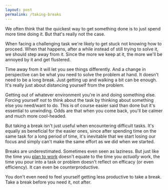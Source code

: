 ```yaml
---
layout: post
permalink: /taking-breaks
---
```

We often think that the quickest way to get something done is to just spend more time doing it. But that's really not the case.

When facing a challenging task we're likely to get stuck not knowing how to proceed. When that happens, after a while instead of still trying to solve it, we should step away from it. Since the more we keep at it, the more we'll be annoyed by it and get flustered.

Time away from it will let you see things differently. And a change in perspective can be what you need to solve the problem at hand.
It doesn't need to be a long break. Just getting up and walking a bit can be enough.
It's really just about distancing yourself from the problem.

Getting out of whatever environment you're in and doing something else. Forcing yourself *not* to think about the task by thinking about something else you need/want to do. This is of course easier said than done but it's essential to unwinding.
Odds are that when you come back, you'll be calmer and much more cool-headed.

But taking a break isn't just useful when encountering difficult tasks.
It's equally as beneficial for the easier ones, since after spending time on the same task for a long period of time, it's inevitable that we start losing our focus and simply can't make the same effort as we did when we started.

Breaks are underestimated. Sometimes even seen as laziness.
But just like the time you [plan to work](https://manuellamas.github.io/overplanning) doesn't equate to the time you *actually* work, the time you pour into a task or problem doesn't reflect on efficacy (or even efficiency). It can even be counterproductive.

You don't even need to feel yourself getting less productive to take a break.
Take a break before you need it, not after.